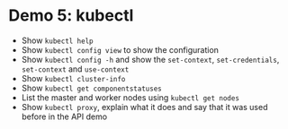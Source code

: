 # Demo 5: kubectl

* Show `kubectl help`
* Show `kubectl config view` to show the configuration
* Show `kubectl config -h` and show the `set-context`, `set-credentials`, `set-context` and `use-context`
* Show `kubectl cluster-info`
* Show `kubectl get componentstatuses`
* List the master and worker nodes using `kubectl get nodes`
* Show `kubectl proxy`, explain what it does and say that it was used before in the API demo
